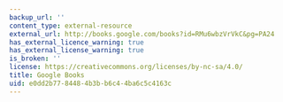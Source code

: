 ```yaml
---
backup_url: ''
content_type: external-resource
external_url: http://books.google.com/books?id=RMu6wbzVrVkC&pg=PA24
has_external_licence_warning: true
has_external_license_warning: true
is_broken: ''
license: https://creativecommons.org/licenses/by-nc-sa/4.0/
title: Google Books
uid: e0dd2b77-8448-4b3b-b6c4-4ba6c5c4163c
---
```

